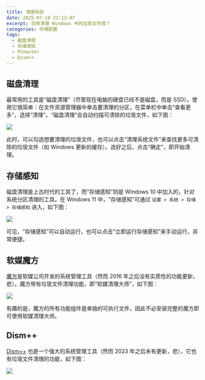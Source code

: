 ```yaml
---
title: 清理系统
date: 2025-07-18 21:13:07
excerpt: 怎样清理 Windows 中的垃圾文件捏？
categories: 环境配置
tags:
  - 磁盘清理
  - 存储感知
  - PCmaster
  - Dism++
---
```


## 磁盘清理

最常用的工具是“磁盘清理”（尽管现在电脑的硬盘已经不是磁盘，而是 SSD）。使用它很简单：在文件资源管理器中单击要清理的分区，在菜单栏中单击“查看更多”，选择“清理”。“磁盘清理”会自动扫描可清除的垃圾文件，如下图：

![](./cleanmgr.webp)

此时，可以勾选想要清理的垃圾文件，也可以点击“清理系统文件”来查找更多可清除的垃圾文件（如 Windows 更新的缓存）。选好之后，点击“确定”，即开始清理。

## 存储感知

磁盘清理是上古时代的工具了，而“存储感知”则是 Windows 10 中加入的，针对系统分区清理的工具。在 Windows 11 中，“存储感知”可通过 `设置 > 系统 > 存储 > 存储感知` 进入，如下图：

![](./storage-sense.webp)

可见，“存储感知”可以自动运行，也可以点击“立即运行存储感知”来手动运行，非常便捷。

## 软媒魔方

[魔方](https://mofang.ruanmei.com/)是软媒公司开发的系统管理工具（然而 2016 年之后没有实质性的功能更新，悲）。魔方带有垃圾文件清理功能，即“软媒清理大师”，如下图：

![](./clean-master.webp)

有趣的是，魔方的所有功能组件是单独的可执行文件，因此不必安装完整的魔方即可使用软媒清理大师。

## Dism++

[Dism++](https://github.com/Chuyu-Team/Dism-Multi-language/releases) 也是一个强大的系统管理工具（然而 2023 年之后未有更新，悲），它也有垃圾文件清理的功能，如下图：

![](./Dism++.webp)
